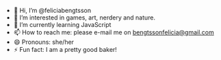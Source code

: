 - 👋 Hi, I’m @feliciabengtsson
- 👀 I’m interested in games, art, nerdery and nature.
- 🌱 I’m currently learning JavaScript
- 📫 How to reach me: please e-mail me on bengtssonfelicia@gmail.com
- 😄 Pronouns: she/her
- ⚡ Fun fact: I am a pretty good baker!

<!---
feliciabengtsson/feliciabengtsson is a ✨ special ✨ repository because its `README.md` (this file) appears on your GitHub profile.
You can click the Preview link to take a look at your changes.
--->
